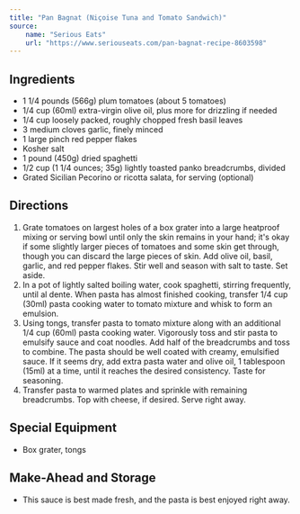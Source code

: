 ```yaml
---
title: "Pan Bagnat (Niçoise Tuna and Tomato Sandwich)"
source:
    name: "Serious Eats"
    url: "https://www.seriouseats.com/pan-bagnat-recipe-8603598"
---
```


## Ingredients

-   1 1/4 pounds (566g) plum tomatoes (about 5 tomatoes)
-   1/4 cup (60ml) extra-virgin olive oil, plus more for drizzling if needed
-   1/4 cup loosely packed, roughly chopped fresh basil leaves
-   3 medium cloves garlic, finely minced
-   1 large pinch red pepper flakes
-   Kosher salt
-   1 pound (450g) dried spaghetti
-   1/2 cup (1 1/4 ounces; 35g) lightly toasted panko breadcrumbs, divided
-   Grated Sicilian Pecorino or ricotta salata, for serving (optional)

## Directions

1. Grate tomatoes on largest holes of a box grater into a large heatproof mixing or serving bowl until only the skin remains in your hand; it's okay if some slightly larger pieces of tomatoes and some skin get through, though you can discard the large pieces of skin. Add olive oil, basil, garlic, and red pepper flakes. Stir well and season with salt to taste. Set aside.
1. In a pot of lightly salted boiling water, cook spaghetti, stirring frequently, until al dente. When pasta has almost finished cooking, transfer 1/4 cup (30ml) pasta cooking water to tomato mixture and whisk to form an emulsion.
1. Using tongs, transfer pasta to tomato mixture along with an additional 1/4 cup (60ml) pasta cooking water. Vigorously toss and stir pasta to emulsify sauce and coat noodles. Add half of the breadcrumbs and toss to combine. The pasta should be well coated with creamy, emulsified sauce. If it seems dry, add extra pasta water and olive oil, 1 tablespoon (15ml) at a time, until it reaches the desired consistency. Taste for seasoning.
1. Transfer pasta to warmed plates and sprinkle with remaining breadcrumbs. Top with cheese, if desired. Serve right away.

## Special Equipment

-   Box grater, tongs

## Make-Ahead and Storage

-   This sauce is best made fresh, and the pasta is best enjoyed right away.
